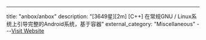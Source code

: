 ---
title: "anbox/anbox"
description: "[3649星][2m] [C++]  在常规GNU / Linux系统上引导完整的Android系统，基于容器"
external_category: "Miscellaneous"
---[Visit Website](https://github.com/anbox/anbox)

